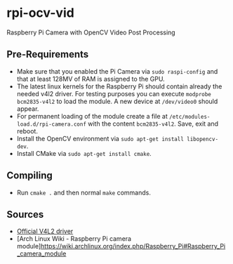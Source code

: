 # rpi-ocv-vid
Raspberry Pi Camera with OpenCV Video Post Processing

## Pre-Requirements
* Make sure that you enabled the Pi Camera via `sudo raspi-config` and that at least 128MV of RAM is assigned to the GPU.
* The latest linux kernels for the Raspberry Pi should contain already the needed v4l2 driver. For testing purposes you can execute `modprobe bcm2835-v4l2` to load the module. A new device at `/dev/video0` should appear.
* For permanent loading of the module create a file at `/etc/modules-load.d/rpi-camera.conf` with the content `bcm2835-v4l2`. Save, exit and reboot.
* Install the OpenCV environment via `sudo apt-get install libopencv-dev`.
* Install CMake via `sudo apt-get install cmake`.

## Compiling
* Run `cmake .` and then normal `make` commands.

## Sources
* [Official V4L2 driver](https://www.raspberrypi.org/forums/viewtopic.php?f=43&t=62364)
* [Arch Linux Wiki - Raspberry Pi camera module]https://wiki.archlinux.org/index.php/Raspberry_Pi#Raspberry_Pi_camera_module
